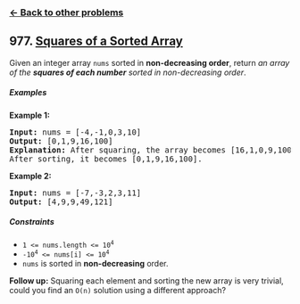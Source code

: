 ### [&#8592; Back to other problems](../../README.md)

## 977. [Squares of a Sorted Array](https://leetcode.com/problems/squares-of-a-sorted-array/)

Given an integer array `nums` sorted in **non-decreasing order**, return *an array of the **squares
of each number** sorted in non-decreasing order*.

##### Examples

**Example 1:**

<pre>
<b>Input:</b> nums = [-4,-1,0,3,10]
<b>Output:</b> [0,1,9,16,100]
<b>Explanation:</b> After squaring, the array becomes [16,1,0,9,100].
After sorting, it becomes [0,1,9,16,100].
</pre>

**Example 2:**

<pre>
<b>Input:</b> nums = [-7,-3,2,3,11]
<b>Output:</b> [4,9,9,49,121]
</pre>

##### Constraints

* <code>1 <= nums.length <= 10<sup>4</sup></code>
* <code>-10<sup>4</sup> <= nums[i] <= 10<sup>4</sup></code>
* `nums` is sorted in **non-decreasing** order.

**Follow up:** Squaring each element and sorting the new array is very trivial, could you find
an `O(n)` solution using a different approach?
